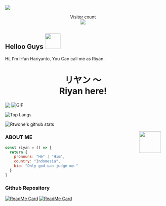 <img align="center" height="auto"
src="https://cardivo.vercel.app/api?name=Irfan%20Hariyanto&description=Hi,%20i%27m%20a%20just%20newbie%20programer%20Nice%20to%20meet%20you%20👋&image=https://avatars.githubusercontent.com/u/78160909?s=400&u=acb8f5ca5c6f9a886400758a7e2eec42ca4fe91a&v=4&backgroundColor=%23ecf0f1&instagram=irfann._x&github=rtwone&pattern=leaf&colorPattern=%23eaeaea"/>

<p align="center"> 
  Visitor count<br>
  <img src="https://profile-counter.glitch.me/rtwone/count.svg" />
</p>

## Helloo Guys <img src="https://media.giphy.com/media/VgCDAzcKvsR6OM0uWg/giphy.gif" width="50">
Hi, I'm Irfan Hariyanto, You Can call me as Riyan.
<br>
<h1 align="center">リヤン 〜<br>Riyan here!</h1>
<img align="center" height="auto" src="https://avatars.githubusercontent.com/u/78160909?s=400&u=acb8f5ca5c6f9a886400758a7e2eec42ca4fe91a"/>

<img align="center" fit="fill" alt="GIF" src="https://media.giphy.com/media/836HiJc7pgzy8iNXCn/giphy.gif" />

![Top Langs](https://github-readme-stats.vercel.app/api/top-langs/?username=rtwone&show_icons=true&theme=merko)

![Rtwone's github stats](https://github-readme-stats.vercel.app/api?username=rtwone&show_icons=true&theme=merko)

<img align='right' src="https://media.giphy.com/media/M9gbBd9nbDrOTu1Mqx/giphy.gif" width="70">

### ABOUT ME
```js
const riyan = () => {
  return {
    pronouns: "He" | "Him",
    country: "Indonesia",
    bio: "Only god can judge me."
  }
}
```
### Github Repository

[![ReadMe Card](https://github-readme-stats.vercel.app/api/pin/?username=rtwone&repo=chitandabot&show_owner=true&theme=merko)](https://github.com/rtwone/chitandabot)
[![ReadMe Card](https://github-readme-stats.vercel.app/api/pin/?username=rtwone&repo=openai-botwa&show_owner=true&theme=merko)](https://github.com/rtwone/openai-botwa)

